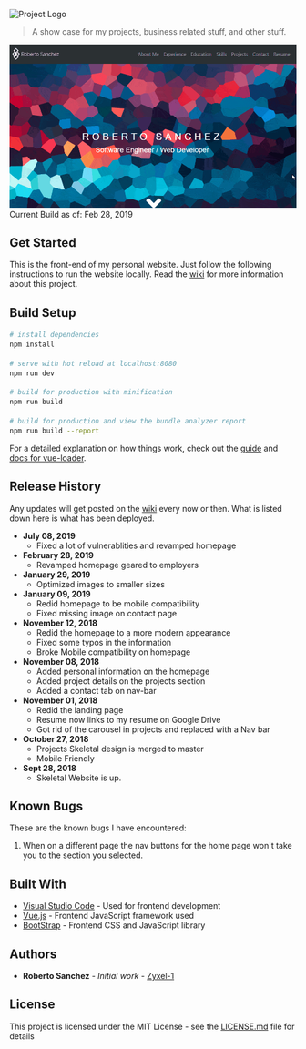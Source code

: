 ![Project Logo](https://raw.githubusercontent.com/Zyxel-1/PersonalWebsite/master/src/assets/images/logoDark.png)



> A show case for my projects, business related stuff, and other stuff.



![](https://raw.githubusercontent.com/Zyxel-1/PersonalWebsite/docs/documents/homepageFeb2019.gif)
Current Build as of: Feb 28, 2019

## Get Started

This is the front-end of my personal website.  Just follow the following instructions to run the website locally. Read the [wiki](https://github.com/Zyxel-1/PersonalWebsite/wiki) for more information about this project. 

## Build Setup

``` bash
# install dependencies
npm install

# serve with hot reload at localhost:8080
npm run dev

# build for production with minification
npm run build

# build for production and view the bundle analyzer report
npm run build --report
```

For a detailed explanation on how things work, check out the [guide](http://vuejs-templates.github.io/webpack/) and [docs for vue-loader](http://vuejs.github.io/vue-loader).
## Release History
Any updates will get posted on the [wiki](https://github.com/Zyxel-1/PersonalWebsite/wiki/Current-Updates) every now or then. What is listed down here is what has been deployed.
* **July 08, 2019**
  * Fixed a lot of vulnerablities and revamped homepage
* **February 28, 2019**
  * Revamped homepage geared to employers
* **January 29, 2019**
  * Optimized images to smaller sizes
* **January 09, 2019**
  * Redid homepage to be mobile compatibility
  * Fixed missing image on contact page
* **November 12, 2018**
  * Redid the homepage to a more modern appearance
  * Fixed some typos in the information
  * Broke Mobile compatibility on homepage
* **November 08, 2018**
  * Added personal information on the homepage
  * Added project details on the projects section
  * Added a contact tab on nav-bar
* **November 01, 2018** 
  - Redid the landing page
  - Resume now links to my resume on Google Drive
  - Got rid of the carousel in projects and replaced with a Nav bar
* **October 27, 2018**
  - Projects Skeletal design is merged to master
  - Mobile Friendly
* **Sept 28, 2018**
  - Skeletal Website is up.

## Known Bugs

These are the known bugs I have encountered:

1. When on a different page the nav buttons for the home page won't take you to the section you selected.
   
## Built With

* [Visual Studio Code](https://code.visualstudio.com/) - Used for frontend development
* [Vue.js](https://vuejs.org/) - Frontend JavaScript framework used
* [BootStrap](https://getbootstrap.com/) - Frontend CSS and JavaScript library

## Authors

* **Roberto Sanchez** - *Initial work* - [Zyxel-1](https://github.com/Zyxel-1)

## License

This project is licensed under the MIT License - see the [LICENSE.md](LICENSE.md) file for details
